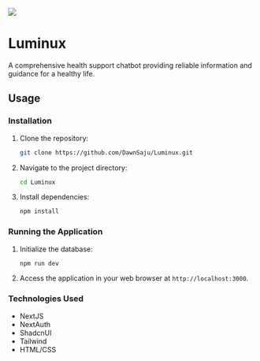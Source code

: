 <img src="./thumbnail.png"></img>

# Luminux

A comprehensive health support chatbot providing reliable information and guidance for a healthy life.

## Usage

### Installation

1. Clone the repository:

    ```bash
    git clone https://github.com/DawnSaju/Luminux.git
    ```

2. Navigate to the project directory:

    ```bash
    cd Luminux
    ```

3. Install dependencies:

    ```bash
    npm install
    ```

### Running the Application

1. Initialize the database:

    ```bash
    npm run dev
    ```

5. Access the application in your web browser at `http://localhost:3000`.

### Technologies Used

- NextJS
- NextAuth
- ShadcnUI
- Tailwind
- HTML/CSS
